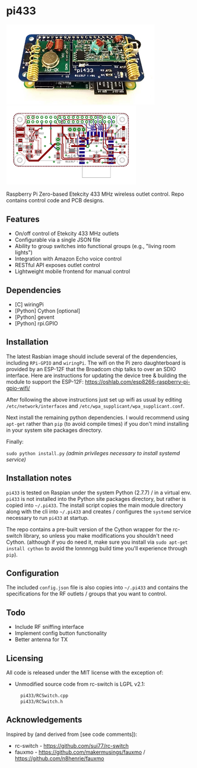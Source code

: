 # pi433

<img src="pi433_pcb.jpg" width="400" /><img src="pi433_brd.png" width="350" />

Raspberry Pi Zero-based Etekcity 433 MHz wireless outlet control. Repo contains
control code and PCB designs.

## Features

* On/off control of Etekcity 433 MHz outlets
* Configurable via a single JSON file
* Ability to group switches into functional groups (e.g., "living room lights")
* Integration with Amazon Echo voice control
* RESTful API exposes outlet control
* Lightweight mobile frontend for manual control

## Dependencies

* [C] wiringPi
* [Python] Cython [optional]
* [Python] gevent
* [Python] rpi.GPIO

## Installation

The latest Rasbian image should include several of the dependencies, including
`RPi-GPIO` and `wiringPi`. The wifi on the Pi zero daughterboard is provided
by an ESP-12F that the Broadcom chip talks to over an SDIO interface. Here
are instructions for updating the device tree & building the module to
support the ESP-12F: https://oshlab.com/esp8266-raspberry-pi-gpio-wifi/

After following the above instructions just set up wifi as usual by editing
`/etc/network/interfaces` and `/etc/wpa_supplicant/wpa_supplicant.conf`.

Next install the remaining python dependencies. I would recommend using
`apt-get` rather than `pip` (to avoid compile times) if you don't mind
installing in your system site packages directory.

Finally:

`sudo python install.py`
_(admin privileges necessary to install systemd service)_

## Installation notes

`pi433` is tested on Raspian under the system Python (2.7.7) / in a
virtual env. `pi433` is not installed into the Python site packages
directory, but rather is copied into `~/.pi433`. The install script copies
the main module directory along with the cli into `~/.pi433` and creates /
configures the `systemd` service necessary to run `pi433` at startup.

The repo contains a pre-built version of the Cython wrapper for the rc-switch
library, so unless you make modifications you shouldn't need Cython. (although
if you do need it, make sure you install via `sudo apt-get install cython`
to avoid the lonnnngg build time you'll experience through `pip`).

## Configuration

The included `config.json` file is also copies into `~/.pi433` and contains
the specifications for the RF outlets / groups that you want to control.

## Todo

* Include RF sniffing interface
* Implement config button functionality
* Better antenna for TX

## Licensing

All code is released under the MIT license with the exception of:

* Unmodified source code from rc-switch is LGPL v2.1:

        pi433/RCSwitch.cpp
        pi433/RCSwitch.h

## Acknowledgements

Inspired by (and derived from [see code comments]):
* rc-switch - https://github.com/sui77/rc-switch
* fauxmo - https://github.com/makermusings/fauxmo / https://github.com/n8henrie/fauxmo
